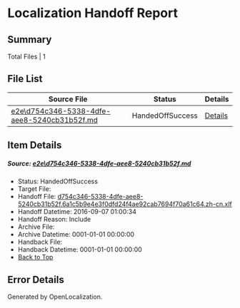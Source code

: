 # <a name='report-top'></a> Localization Handoff Report

## Summary
 Total Files | 1

## File List
 Source File | Status | Details 
 ----------- | ------ | ------- 
 [e2e\d754c346-5338-4dfe-aee8-5240cb31b52f.md](https://github.com/OpenLocalizationTestOrg/ol-test0/blob/b27d7ff2fd6ef68c2b50334d394e46b90e35e06d/e2e/d754c346-5338-4dfe-aee8-5240cb31b52f.md) | HandedOffSuccess | [Details](#7fe7d82d78b2cbff38261c2b8bb4b3d6e2081f607)

## Item Details
##### <a name='7fe7d82d78b2cbff38261c2b8bb4b3d6e2081f607'></a> Source: [e2e\d754c346-5338-4dfe-aee8-5240cb31b52f.md](https://github.com/OpenLocalizationTestOrg/ol-test0/blob/b27d7ff2fd6ef68c2b50334d394e46b90e35e06d/e2e/d754c346-5338-4dfe-aee8-5240cb31b52f.md)
* Status: HandedOffSuccess
* Target File: 
* Handoff File: [d754c346-5338-4dfe-aee8-5240cb31b52f.6a1c5b9e4e3f0dfd24f4ae92cab7694f70a61c64.zh-cn.xlf](https://github.com/OpenLocalizationTestOrg/ol-test0-handoff/blob/ad474a2d506c32ff252bf15f50565d79a9216e85/ol-handoff/OpenLocalizationTestOrg/ol-test0-zhcn/ci/ht/d754c346-5338-4dfe-aee8-5240cb31b52f.6a1c5b9e4e3f0dfd24f4ae92cab7694f70a61c64.zh-cn.xlf)
* Handoff Datetime: 2016-09-07 01:00:34
* Handoff Reason: Include
* Archive File: 
* Archive Datetime: 0001-01-01 00:00:00
* Handback File: 
* Handback Datetime: 0001-01-01 00:00:00
* [Back to Top](#report-top)


## Error Details

Generated by OpenLocalization.
